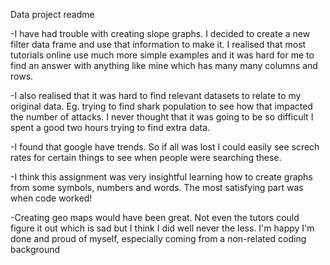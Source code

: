 Data project readme

-I have had trouble with creating slope graphs. I decided to create a new filter data frame and use that information to make it. I realised that most tutorials online use much more simple examples and it was hard for me to find an answer with anything like mine which has many many columns and rows.

-I also realised that it was hard to find relevant datasets to relate to my original data. Eg. trying to find shark population to see how that impacted the number of attacks. I never thought that it was going to be so difficult I spent a good two hours trying to find extra data.

-I found that google have trends. So if all was lost I could easily see screch rates for certain things to see when people were searching these.

-I think this assignment was very insightful learning how to create graphs from some symbols, numbers and words. The most satisfying part was when code worked!

-Creating geo maps would have been great. Not even the tutors could figure it out which is sad but I think I did well never the less. I'm happy I'm done and proud of myself, especially coming from a non-related coding background
